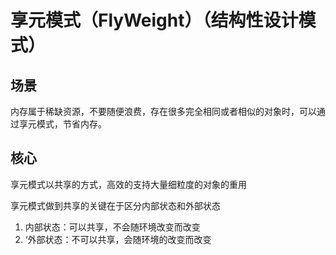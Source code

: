 # 享元模式（FlyWeight）（结构性设计模式）

## 场景

内存属于稀缺资源，不要随便浪费，存在很多完全相同或者相似的对象时，可以通过享元模式，节省内存。

## 核心

享元模式以共享的方式，高效的支持大量细粒度的对象的重用

享元模式做到共享的关键在于区分内部状态和外部状态

1. 内部状态：可以共享，不会随环境改变而改变
2. ‘外部状态：不可以共享，会随环境的改变而改变